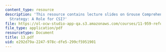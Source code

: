 ```yaml
---
content_type: resource
description: 'This resource contains lecture slides on Grouse Comprehensive Conservation
  Strategy: A Role for CSI?'
file: https://ol-ocw-studio-app-qa.s3.amazonaws.com/courses/11-959-reforming-natural-resources-governance-failings-of-scientific-rationalism-and-alternatives-for-building-common-ground-january-iap-2007/e292d79a2247978cdfe5299cf5951901_13.pdf
file_type: application/pdf
resourcetype: Document
title: 13.pdf
uid: e292d79a-2247-978c-dfe5-299cf5951901
---
```

